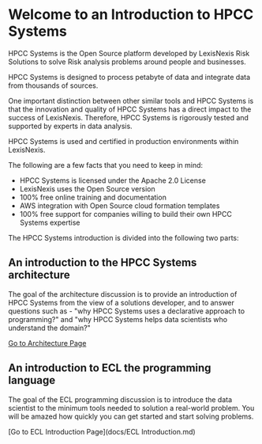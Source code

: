 # Welcome to an Introduction to HPCC Systems
HPCC Systems is the Open Source platform developed by LexisNexis Risk Solutions to solve Risk analysis problems around people and businesses. 

HPCC Systems is designed to process petabyte of data and integrate data from thousands of sources. 

One important distinction between other similar tools and HPCC Systems is that the innovation and quality of HPCC Systems has a direct impact to the success of LexisNexis. Therefore, HPCC Systems is rigorously tested and supported by experts in data analysis.  

HPCC Systems is used and certified in production environments within LexisNexis.

The following are a few facts that you need to keep in mind:

* HPCC Systems is licensed under the Apache 2.0 License
* LexisNexis uses the Open Source version
* 100% free online training and documentation
* AWS integration with Open Source cloud formation templates
* 100% free support for companies willing to build their own HPCC Systems expertise

The HPCC Systems introduction is divided into the following two parts:

## An introduction to the HPCC Systems architecture
The goal of the architecture discussion is to provide an introduction of HPCC Systems from the view of a solutions developer, and to answer questions such as - "why HPCC Systems uses a declarative approach to programming?" and "why HPCC Systems helps data scientists who understand the domain?"

[Go to Architecture Page](docs/Architecture.md)


## An introduction to ECL the programming language
The goal of the ECL programming discussion is to introduce the data scientist to the minimum tools needed to solution a real-world problem. You will be amazed how quickly you can get started and start solving problems. 

[Go to  ECL Introduction Page](docs/ECL Introduction.md)
